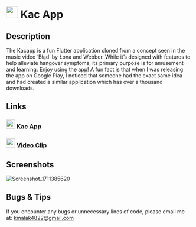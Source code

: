 # <img src='https://play-lh.googleusercontent.com/42FrHN3A5sZWWMbX3M5FaMxgdp6vYJ_APbuIub5I98WgB_kRYa7mIw__QHXIr6bjgNM=w240-h480-rw' width='32'>  Kac App

## Description
The Kacapp is a fun Flutter application cloned from a concept seen in the music video ‘Błąd’ by Łona and Webber. While it’s designed with features to help alleviate hangover symptoms, its primary purpose is for amusement and learning. Enjoy using the app! A fun fact is that when I was releasing the app on Google Play, I noticed that someone had the exact same idea and had created a similar application which has over a thousand downloads.

## Links
### <img src='https://cdn-icons-png.flaticon.com/512/732/732208.png' width='24'> [Kac App](https://play.google.com/store/apps/details?id=com.malak.kacapp&hl=en&gl=US)

### <img src='https://cdn-icons-png.flaticon.com/512/1384/1384060.png' width='24'>  [Video Clip](https://www.youtube.com/watch?v=H-IVzFIRSVE&t=139s&ab_channel=DobrzewieszNagrania)

## Screenshots
![Screenshot_1711385620](https://github.com/malak4822/KacApp/assets/71153710/0d45dff0-8062-4e4c-a9eb-4194b4376ccb)

## Bugs & Tips
If you encounter any bugs or unnecessary lines of code, please email me at: kmalak4822@gmail.com


